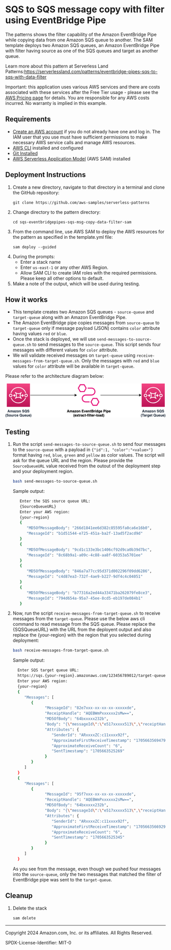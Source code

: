 # SQS to SQS message copy with filter using EventBridge Pipe

The patterns shows the filter capability of the Amazon EventBridge Pipe while copying data from one Amazon SQS queue to another. The SAM template deploys two Amazon SQS queues, an Amazon EventBridge Pipe with filter having source as one of the SQS queues and target as another queue.

Learn more about this pattern at Serverless Land Patterns:https://serverlessland.com/patterns/eventbridge-pipes-sqs-to-sqs-with-data-filter

Important: this application uses various AWS services and there are costs associated with these services after the Free Tier usage - please see the [AWS Pricing page](https://aws.amazon.com/pricing/) for details. You are responsible for any AWS costs incurred. No warranty is implied in this example.

## Requirements

- [Create an AWS account](https://portal.aws.amazon.com/gp/aws/developer/registration/index.html) if you do not already have one and log in. The IAM user that you use must have sufficient permissions to make necessary AWS service calls and manage AWS resources.
- [AWS CLI](https://docs.aws.amazon.com/cli/latest/userguide/install-cliv2.html) installed and configured
- [Git Installed](https://git-scm.com/book/en/v2/Getting-Started-Installing-Git)
- [AWS Serverless Application Model](https://docs.aws.amazon.com/serverless-application-model/latest/developerguide/serverless-sam-cli-install.html) (AWS SAM) installed

## Deployment Instructions

1. Create a new directory, navigate to that directory in a terminal and clone the GitHub repository:
   ```
   git clone https://github.com/aws-samples/serverless-patterns
   ```
2. Change directory to the pattern directory:
   ```
   cd sqs-eventbridgepipes-sqs-msg-copy-data-filter-sam
   ```
3. From the command line, use AWS SAM to deploy the AWS resources for the pattern as specified in the template.yml file:
   ```
   sam deploy --guided
   ```
4. During the prompts:
    * Enter a stack name
    * Enter `us-east-1` or any other AWS Region. 
    * Allow SAM CLI to create IAM roles with the required permissions. Please keep all other options to default.
5. Make a note of the output, which will be used during testing.

## How it works

* This template creates two Amazon SQS queues - `source-queue` and `target-queue` along with an Amazon EventBridge Pipe. 
* The Amazon EventBridge pipe copies messages from `source-queue` to `target-queue` only if message payload (JSON) contains `color` attribute having values `red` or `blue`.
* Once the stack is deployed, we will use `send-messages-to-source-queue.sh` to send messages to the `source-queue`. This script sends four messages with different values for `color` attribute. 
* We will validate received messages on `target-queue` using `receive-messages-from-target-queue.sh`. Only the messages with `red` and `blue` values for `color` attribute will be available in `target-queue`.


Please refer to the architecture diagram below:

![End to End Architecture](image/architecture.png)

## Testing

1. Run the script `send-messages-to-source-queue.sh` to send four messages to the `source-queue` with a payload in `{"id":1, "color":"<value>"}` format having `red`, `blue`, `green` and `yellow` as color values. The script will ask for the queue URL and the region. Please provide the `SourceQueueURL` value received from the outout of the deployment step and your deployment region.
    ```bash
    bash send-messages-to-source-queue.sh
    ```

   Sample output:
   ```bash
      Enter the SQS source queue URL:
      {SourceQueueURL}
      Enter your AWS region:
      {your-region}
      {
         "MD5OfMessageBody": "266d1841ee6d382c85595fa0ca6e16b0",
         "MessageId": "b1d51544-e725-451a-ba2f-13ad5f2acd9d"
      }
      {
         "MD5OfMessageBody": "9cd1c133e3bc1406cf92d9ca0b39d7bc",
         "MessageId": "8c68b9a1-a09c-4c88-aa8f-60353a5701ee"
      }
      {
         "MD5OfMessageBody": "846a7a77cc95d371d002296f09dd6286",
         "MessageId": "c4d87ea3-732f-4ae9-b227-9df4c4c04051"
      }
      {
         "MD5OfMessageBody": "b77316a2ed44a33471ba262079fe8ce3",
         "MessageId": "794d654a-95a7-45ee-8cd5-eb197de084b1"
      }
   ```
2. Now, run the script `receive-messages-from-target-queue.sh` to receive messages from the `target-queue`. Please use the below aws cli command to read message from the SQS queue. Please replace the {SQSQueueURL} with the URL from the deployent output and also replace the {your-region} with the region that you selected during deployment:
    ```bash
    bash receive-messages-from-target-queue.sh
    ```
   
   Sample output:
    ```bash
      Enter SQS target queue URL:
      https://sqs.{your-region}.amazonaws.com/123456789012/target-queue
      Enter your AWS region:
      {your-region}
      {
         "Messages": [
            {
                  "MessageId": "82e7xxx-xx-xx-xx-xxxxxde",
                  "ReceiptHandle": "AQEBWmPxxxxxx2sMw==",
                  "MD5OfBody": "64bxxxxx232b",
                  "Body": "{\"messageId\":\"e517xxxxx513\",\"receiptHandle\":\"AQEBxxxxVusg==\",\"body\":\"{\\\"id\\\":1, \\\"color\\\":\\\"red\\\"}\",\"attributes\":{\"ApproximateReceiveCount\":\"1\",\"SentTimestamp\":\"1705663525194\",\"SenderId\":\"AIxxxxIFR\",\"ApproximateFirstReceiveTimestamp\":\"1705663525205\"},\"messageAttributes\":{},\"md5OfBody\":\"266xxxxx16b0\",\"eventSource\":\"aws:sqs\",\"eventSourceARN\":\"arn:aws:sqs:{your-region}:123456789012:source-queue\",\"awsRegion\":\"{your-region}\"}",
                  "Attributes": {
                     "SenderId": "ARxxxxZC:c11xxxx92f",
                     "ApproximateFirstReceiveTimestamp": "1705663569479",
                     "ApproximateReceiveCount": "6",
                     "SentTimestamp": "1705663525269"
                  }
            }
         ]
      }
      {
         "Messages": [
            {
                  "MessageId": "95f7xxx-xx-xx-xx-xxxxxde",
                  "ReceiptHandle": "AQEBWmPxxxxxx2sMw==",
                  "MD5OfBody": "64bxxxxx232b",
                  "Body": "{\"messageId\":\"e517xxxxx513\",\"receiptHandle\":\"AQEBxxxxVusg==\",\"body\":\"{\\\"id\\\":1, \\\"color\\\":\\\"blue\\\"}\",\"attributes\":{\"ApproximateReceiveCount\":\"1\",\"SentTimestamp\":\"1705663525194\",\"SenderId\":\"AIxxxxIFR\",\"ApproximateFirstReceiveTimestamp\":\"1705663525205\"},\"messageAttributes\":{},\"md5OfBody\":\"266xxxxx16b0\",\"eventSource\":\"aws:sqs\",\"eventSourceARN\":\"arn:aws:sqs:{your-region}:123456789012:source-queue\",\"awsRegion\":\"{your-region}\"}",
                  "Attributes": {
                     "SenderId": "ARxxxxZC:c11xxxx92f",
                     "ApproximateFirstReceiveTimestamp": "1705663566929",
                     "ApproximateReceiveCount": "6",
                     "SentTimestamp": "1705663525345"
                  }
            }
         ]
      }
    ```

   As you see from the message, even though we pushed four messages into the `source-queue`, only the two messages that matched the filter of EventBridge pipe was sent to the `target-queue`.

## Cleanup


1. Delete the stack
   ```bash
   sam delete
   ```

----
Copyright 2024 Amazon.com, Inc. or its affiliates. All Rights Reserved.

SPDX-License-Identifier: MIT-0
